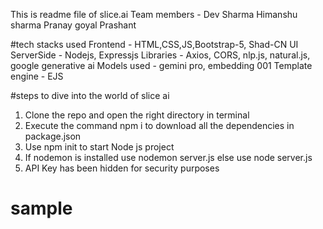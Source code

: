 This is readme file of slice.ai
Team members -
Dev Sharma
Himanshu sharma
Pranay goyal
Prashant

#tech stacks used
Frontend - HTML,CSS,JS,Bootstrap-5, Shad-CN UI
ServerSide - Nodejs, Expressjs
Libraries - Axios, CORS, nlp.js, natural.js, google generative ai
Models used - gemini pro, embedding 001
Template engine - EJS

#steps to dive into the world of slice ai

1. Clone the repo and open the right directory in terminal
2. Execute the command npm i to download all the dependencies in package.json
3. Use npm init to start Node js project
4. If nodemon is installed use nodemon server.js else use node server.js
5. API Key has been hidden for security purposes
# sample
